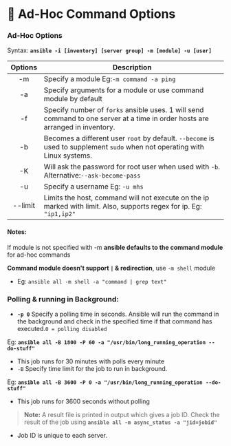 # 🔏 Ad-Hoc Command Options

### Ad-Hoc Options

Syntax: **`ansible -i [inventory] [server group] -m [module] -u [user]`**

| Options | Description                                                                                                                   |
| :-----: | ----------------------------------------------------------------------------------------------------------------------------- |
|    -m   | Specify a module Eg:`-m command -a ping`                                                                                      |
|    -a   | Specify arguments for a module or use command module by default                                                               |
|    -f   | Specify number of `forks` ansible uses. 1 will send command to one server at a time in order hosts are arranged in inventory. |
|    -b   | Becomes a different user `root` by default. `--become` is used to supplement `sudo` when not operating with Linux systems.    |
|    -K   | Will ask the password for root user when used with `-b`. Alternative:`--ask-become-pass`                                      |
|    -u   | Specify a username Eg: `-u mhs`                                                                                               |
| --limit | Limits the host, command will not execute on the ip marked with limit. Also, supports regex for ip. Eg: `"ip1,ip2"`           |

#### Notes:

If module is not specified with -m **ansible defaults to the command module** for ad-hoc commands

**Command module doesn't support `|` & redirection**, use `-m shell` module

* Eg: `ansible all -m shell -a "command | grep text"`

### **Polling & running in Background:** <a href="#backgroundtasks" id="backgroundtasks"></a>

* **`-p 0`** Specify a polling time in seconds. Ansible will run the command in the background and check in the specified time if that command has executed.`0 = polling disabled`

Eg: **`ansible all -B 1800 -P 60 -a "/usr/bin/long_running_operation --do-stuff"`**

* This job runs for 30 minutes with polls every minute
* `-B` Specify time limit for the job to run in background.

Eg: **`ansible all -B 3600 -P 0 -a "/usr/bin/long_running_operation --do-stuff"`**

* This job runs for 3600 seconds without polling

> **Note:** A result file is printed in output which gives a job ID. Check the result of the job using **`ansible all -m async_status -a "jid=jobid"`**

* Job ID is unique to each server.
